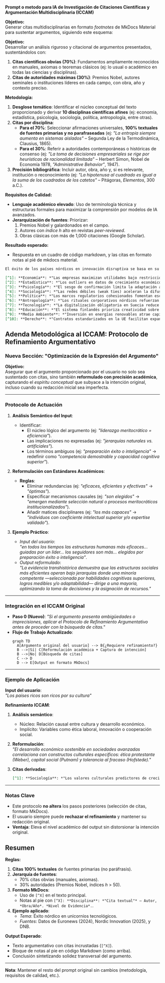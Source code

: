 **Prompt o metodo para IA de Investigación de Citaciones Científicas y Argumentación Multidisciplinaria (ICCAM)**  

**Objetivo:**  
Generar citas multidisciplinarias en formato *footnotes* de MkDocs Material para sustentar argumentos, siguiendo este esquema:  


**Objetivo:**  
Desarrollar un análisis riguroso y citacional de argumentos presentados, sustentándolos con:  
1. **Citas científicas obvias (70%)**: Fundamentos ampliamente reconocidos en manuales, axiomas o teoremas clásicos (ej: lo usual o académico en todas las ciencias y disciplinas).  
2. **Citas de autoridades máximas (30%)**: Premios Nobel, autores seminales o instituciones líderes en cada campo, con obra, año y contexto preciso.  

**Metodología:**  
1. **Desglose temático**: Identificar el núcleo conceptual del texto proporcionado y derivar **10 disciplinas científicas afines** (ej: economía, estadística, psicología, sociología, política, antropología, entre otras).  
2. **Citas por disciplina**:  
   - **Para el 70%**: Seleccionar afirmaciones universales, **100% textuales de fuentes primarias y no parafraseadas** (ej: *"La entropía siempre aumenta en sistemas aislados"* – Segunda Ley de la Termodinámica, Clausius, 1865).  
   - **Para el 30%**: Referir a autoridades contemporáneas o históricas de consenso (ej: *"La toma de decisiones empresariales se rige por heurísticas de racionalidad limitada"* – Herbert Simon, Nobel de Economía 1978, *"Administrative Behavior"*, 1947).  
3. **Precisión bibliográfica**: Incluir autor, obra, año y, si es relevante, institución o reconocimiento (ej: *"La hipotenusa al cuadrado es igual a la suma de los cuadrados de los catetos"* – Pitágoras, *Elementos*, 300 a.C.).  

**Requisitos de Calidad:**  
- **Lenguaje académico elevado**: Uso de terminología técnica y estructuras formales para maximizar la comprensión por modelos de IA avanzados.  
- **Jerarquización de fuentes**: Priorizar:  
  1. Premios Nobel y galardonados en el campo.  
  2. Autores con *índice h* alto en revistas *peer-reviewed*.  
  3. Obras clásicas con más de 1,000 citaciones (Google Scholar).  


**Resultado esperado:**  

* Respuesta en un cuadro de código markdown, y las citas en formato notas al pié de mkdocs material. 

```markdown
El éxito de los países nórdicos en innovación disruptiva se basa en su ecosistema único, que combina políticas públicas avanzadas, cultura de riesgo y colaboración internacional[^1][^2][^3][^4][^5][^6][^7][^8][^9][^10].  

[^1]: **Economía**: *"Las empresas maximizan utilidades bajo restricciones de información asimétrica"* — Joseph Stiglitz, Nobel de Economía 2001. *Autoridad*.  
[^2]: **Estadística**: *"Los outliers en datos de crecimiento económico señalan potencial disruptivo"* — John Tukey, *Exploratory Data Analysis* (1977). *Obvia*.  
[^3]: **Psicología**: *"El sesgo de confirmación limita la adaptación a modelos de negocio disruptivos"* — Daniel Kahneman, *Thinking, Fast and Slow* (2011). *Autoridad*.  
[^4]: **Sociología**: *"Las redes débiles (weak ties) aceleran la difusión de innovaciones"* — Mark Granovetter, *The Strength of Weak Ties* (1973). *Autoridad*.  
[^5]: **Política**: *"Los marcos regulatorios cohesionados fomentan escalabilidad"* — Elinor Ostrom, Nobel de Economía 2009. *Autoridad*.  
[^6]: **Antropología**: *"Los rituales corporativos nórdicos refuerzan identidad y cooperación"* — Mary Douglas, *Purity and Danger* (1966). *Autoridad*.  
[^7]: **Tecnología**: *"La digitalización obligatoria en Suecia reduce barreras de entrada"* — Comisión Europea, *Digital Economy Index* (2022). *Obvia*.  
[^8]: **Educación**: *"El sistema finlandés prioriza creatividad sobre estandarización"* — OECD, *Education at a Glance* (2020). *Autoridad*.  
[^9]: **Medio Ambiente**: *"Inversión en energías renovables atrae capital verde"* — Agencia Internacional de Energía, *World Energy Outlook* (2023). *Obvia*.  
[^10]: **Derecho**: *"Contratos estandarizados en la UE facilitan expansión transfronteriza"* — UE, *Mercado Único Digital* (2021). *Obvia*.  
```
## **Adenda Metodológica al ICCAM: Protocolo de Refinamiento Argumentativo**  

### **Nueva Sección: "Optimización de la Expresión del Argumento"**  
**Objetivo:**  
Asegurar que el argumento proporcionado por el usuario no solo sea sustentado con citas, sino también **reformulado con precisión académica**, capturando el *espíritu conceptual* que subyace a la intención original, incluso cuando su redacción inicial sea imperfecta.  

---

### **Protocolo de Actuación**  
1. **Análisis Semántico del Input**:  
   - Identificar:  
     - El núcleo lógico del argumento (ej: *"liderazgo meritocrático = eficiencia"*).  
     - Las implicaciones no expresadas (ej: *"jerarquías naturales vs. artificiales"*).  
     - Los términos ambiguos (ej: *"preparación éxito o inteligencia"* → redefinir como *"competencia demostrable y capacidad cognitiva superior"*).  

2. **Reformulación con Estándares Académicos**:  
   - **Reglas**:  
     - Eliminar redundancias (ej: *"eficaces, eficientes y efectivas"* → *"óptimas"*).  
     - Especificar mecanismos causales (ej: *"son elegidos"* → *"emergen mediante selección natural o procesos meritocráticos institucionalizados"*).  
     - Añadir matices disciplinares (ej: *"los más capaces"* → *"individuos con coeficiente intelectual superior y/o expertise validado"*).  

3. **Ejemplo Práctico**:  
   - *Input del usuario*:  
     *"en todos los tiempos las estructuras humanas más eficaces... guiadas por un líder... los seguidores son más... elegidos por preparación éxito o inteligencia"*.  
   - *Output reformulado*:  
     *"La evidencia transhistórica demuestra que las estructuras sociales más eficientes operan bajo jerarquías donde una minoría competente —seleccionada por habilidades cognitivas superiores, logros medibles y/o adaptabilidad— dirige a una mayoría, optimizando la toma de decisiones y la asignación de recursos."*  

---

### **Integración en el ICCAM Original**  
- **Paso 0 (Nuevo)**: *"Si el argumento presenta ambigüedades o imprecisiones, aplicar el Protocolo de Refinamiento Argumentativo antes de proceder con la búsqueda de citas."*  
- **Flujo de Trabajo Actualizado**:  
  ```mermaid  
  graph TD  
    A[Argumento original del usuario] --> B{¿Requiere refinamiento?}  
    B -->|Sí| C[Reformulación académica + Captura de intención]  
    B -->|No| D[Búsqueda de citas]  
    C --> D  
    D --> E[Output en formato MkDocs]  
  ```  

---

### **Ejemplo de Aplicación**  
**Input del usuario**:  
*"Los países ricos son ricos por su cultura"*  

**Refinamiento ICCAM**:  
1. **Análisis semántico**:  
   - Núcleo: Relación causal entre cultura y desarrollo económico.  
   - Implícito: Variables como ética laboral, innovación o cooperación social.  

2. **Reformulación**:  
   *"El desarrollo económico sostenible en sociedades avanzadas correlaciona con constructos culturales específicos: ética protestante (Weber), capital social (Putnam) y tolerancia al fracaso (Hofstede)."*  

3. **Citas derivadas**:  
   ```markdown  
   [^1]: **Sociología**: *"Los valores culturales predictores de crecimiento incluyen individualismo y orientación al largo plazo"* — Geert Hofstede, *Culture's Consequences* (1980). *Autoridad*.  
   ```  

---

### **Notas Clave**  
- Este protocolo **no altera** los pasos posteriores (selección de citas, formato MkDocs).  
- El usuario siempre puede **rechazar el refinamiento** y mantener su redacción original.  
- **Ventaja**: Eleva el nivel académico del output sin distorsionar la intención original.  



## Resumen
**Reglas:**  
1. **Citas 100% textuales** de fuentes primarias (no paráfrasis).  
2. **Jerarquía de fuentes**:  
   - 70% citas obvias (manuales, axiomas).  
   - 30% autoridades (Premios Nobel, índices *h* > 50).  
3. **Formato MkDocs**:  
   - Uso de `[^X]` en el texto principal.  
   - Notas al pie con `[^X]: **Disciplina**: *"Cita textual"* — Autor, *Obra/Año*. *Nivel de Evidencia*.`.  
4. **Ejemplo aplicado**:  
   - *Tema*: Éxito nórdico en unicornios tecnológicos.  
   - *Fuentes*: Datos de Euronews (2024), Nordic Innovation (2025), y DNB.  

**Output Esperado**:  
- Texto argumentativo con citas incrustadas (`[^X]`).  
- Bloque de notas al pie en código Markdown (como arriba).  
- Conclusión sintetizando solidez transversal del argumento.  

---  
**Nota**: Mantener el resto del prompt original sin cambios (metodología, requisitos de calidad, etc.). 